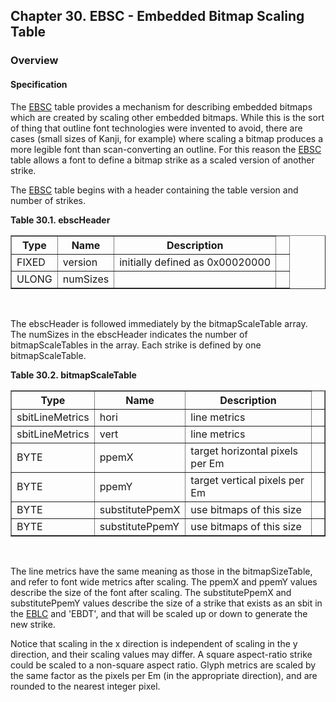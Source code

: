 <div xmlns="http://www.w3.org/1999/xhtml" class="chapter"><div class="titlepage"><div><div><h2 class="title"><a name="chapter.EBSC"></a>Chapter 30. EBSC - Embedded Bitmap Scaling Table</h2></div></div></div><div role="fragment" class="section"><div class="titlepage"><div><div><h3 class="title"><a name="idm239471006560"></a>Overview</h3></div></div></div><div role="specification" class="section"><div class="titlepage"><div><div><h4 class="title"><a name="section.31.1.1"></a>Specification</h4></div></div></div><p>The <a class="link" href="chapter.EBSC.html" title="Chapter 30. EBSC - Embedded Bitmap Scaling Table">EBSC</a> table provides a mechanism for describing
          embedded bitmaps which are created by scaling other embedded
          bitmaps. While this is the sort of thing that outline font
          technologies were invented to avoid, there are cases (small
          sizes of Kanji, for example) where scaling a bitmap produces
          a more legible font than scan-converting an outline. For
          this reason the <a class="link" href="chapter.EBSC.html" title="Chapter 30. EBSC - Embedded Bitmap Scaling Table">EBSC</a> table allows a font to define a
          bitmap strike as a scaled version of another strike.</p><p>The <a class="link" href="chapter.EBSC.html" title="Chapter 30. EBSC - Embedded Bitmap Scaling Table">EBSC</a> table begins with a header containing the
          table version and number of strikes.</p><div class="table"><a name="idm239471001504"></a><p class="title"><strong>Table 30.1. ebscHeader</strong></p><div class="table-contents"><table class="table" summary="ebscHeader" border="1"><colgroup><col/><col/><col/><col/></colgroup><thead><tr><th>Type</th><th>Name</th><th>Description</th><td class="auto-generated"> </td></tr></thead><tbody><tr><td>FIXED</td><td>version</td><td>initially defined as 0x00020000</td><td class="auto-generated"> </td></tr><tr><td>ULONG</td><td>numSizes</td><td> </td><td class="auto-generated"> </td></tr></tbody></table></div></div><br class="table-break"/><p>The ebscHeader is followed immediately by the
          bitmapScaleTable array. The numSizes in the ebscHeader
          indicates the number of bitmapScaleTables in the array. Each
          strike is defined by one bitmapScaleTable.</p><div class="table"><a name="idm239470995776"></a><p class="title"><strong>Table 30.2. bitmapScaleTable</strong></p><div class="table-contents"><table class="table" summary="bitmapScaleTable" border="1"><colgroup><col/><col/><col/><col/></colgroup><thead><tr><th>Type</th><th>Name</th><th>Description</th><td class="auto-generated"> </td></tr></thead><tbody><tr><td>sbitLineMetrics</td><td>hori</td><td>line metrics</td><td class="auto-generated"> </td></tr><tr><td>sbitLineMetrics</td><td>vert</td><td>line metrics</td><td class="auto-generated"> </td></tr><tr><td>BYTE</td><td>ppemX</td><td>target horizontal pixels per Em</td><td class="auto-generated"> </td></tr><tr><td>BYTE</td><td>ppemY</td><td>target vertical pixels per Em</td><td class="auto-generated"> </td></tr><tr><td>BYTE</td><td>substitutePpemX</td><td>use bitmaps of this size</td><td class="auto-generated"> </td></tr><tr><td>BYTE</td><td>substitutePpemY</td><td>use bitmaps of this size</td><td class="auto-generated"> </td></tr></tbody></table></div></div><br class="table-break"/><p>The line metrics have the same meaning as those in the
          bitmapSizeTable, and refer to font wide metrics after
          scaling. The ppemX and ppemY values describe the size of the
          font after scaling. The substitutePpemX and substitutePpemY
          values describe the size of a strike that exists as an sbit
          in the <a class="link" href="chapter.EBLC.html" title="Chapter 29. EBLC - Embedded Bitmap Location Table">EBLC</a> and 'EBDT', and that will be scaled up or down
          to generate the new strike.</p><p>Notice that scaling in the x direction is independent of
          scaling in the y direction, and their scaling values may
          differ. A square aspect-ratio strike could be scaled to a
          non-square aspect ratio. Glyph metrics are scaled by the
          same factor as the pixels per Em (in the appropriate
          direction), and are rounded to the nearest integer
          pixel.</p></div></div></div>